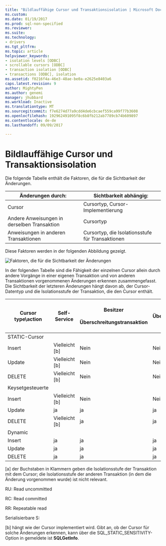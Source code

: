 ```yaml
---
title: "Bildlauffähige Cursor und Transaktionsisolation | Microsoft Docs"
ms.custom: 
ms.date: 01/19/2017
ms.prod: sql-non-specified
ms.reviewer: 
ms.suite: 
ms.technology:
- drivers
ms.tgt_pltfrm: 
ms.topic: article
helpviewer_keywords:
- isolation levels [ODBC]
- scrollable cursors [ODBC]
- transaction isolation [ODBC]
- transactions [ODBC], isolation
ms.assetid: f0216f4a-46e3-48ae-be0a-e2625e8403a6
caps.latest.revision: 9
author: MightyPen
ms.author: genemi
manager: jhubbard
ms.workload: Inactive
ms.translationtype: MT
ms.sourcegitcommit: f7e6274d77a9cdd4de6cbcaef559ca99f77b3608
ms.openlocfilehash: 192962491095f8c6b8fb212ab7789cb74b609897
ms.contentlocale: de-de
ms.lasthandoff: 09/09/2017

---
```

# <a name="scrollable-cursors-and-transaction-isolation"></a>Bildlauffähige Cursor und Transaktionsisolation
Die folgende Tabelle enthält die Faktoren, die für die Sichtbarkeit der Änderungen.  
  
|Änderungen durch:|Sichtbarkeit abhängig:|  
|----------------------|----------------------------|  
|Cursor|Cursortyp, Cursor-Implementierung|  
|Andere Anweisungen in derselben Transaktion|Cursortyp|  
|Anweisungen in anderen Transaktionen|Cursortyp, die Isolationsstufe für Transaktionen|  
  
 Diese Faktoren werden in der folgenden Abbildung gezeigt.  
  
 ![Faktoren, die für die Sichtbarkeit der Änderungen](../../../odbc/reference/develop-app/media/pr23.gif "pr23")  
  
 In der folgenden Tabelle sind die Fähigkeit der einzelnen Cursor allein durch andere Vorgänge in einer eigenen Transaktion und von anderen Transaktionen vorgenommenen Änderungen erkennen zusammengefasst. Die Sichtbarkeit der letzteren Änderungen hängt davon ab, der Cursor-Datentyp und die Isolationsstufe der Transaktion, die den Cursor enthält.  
  
|Cursor type\action|Self-Service|Besitzer<br /><br /> Überschreitungstransaktion|Adresszuweisungen<br /><br /> Überschreitungstransaktion<br /><br /> (RU[a])|Adresszuweisungen<br /><br /> Überschreitungstransaktion<br /><br /> (RC[a])|Adresszuweisungen<br /><br /> Überschreitungstransaktion<br /><br /> (RR[a])|Adresszuweisungen<br /><br /> Überschreitungstransaktion<br /><br /> (S[a])|  
|-------------------------|----------|-----------------|----------------------------------|----------------------------------|----------------------------------|---------------------------------|  
|STATIC-Cursor|||||||  
|Insert|Vielleicht [b]|Nein|Nein|Nein|Nein|Nein|  
|Update|Vielleicht [b]|Nein|Nein|Nein|Nein|Nein|  
|DELETE|Vielleicht [b]|Nein|Nein|Nein|Nein|Nein|  
|Keysetgesteuerte|||||||  
|Insert|Vielleicht [b]|Nein|Nein|Nein|Nein|Nein|  
|Update|ja|ja|ja|ja|Nein|Nein|  
|DELETE|Vielleicht [b]|ja|ja|ja|Nein|Nein|  
|Dynamic|||||||  
|Insert|ja|ja|ja|ja|ja|Nein|  
|Update|ja|ja|ja|ja|Nein|Nein|  
|DELETE|ja|ja|ja|ja|Nein|Nein|  
  
 [a] der Buchstaben in Klammern geben die Isolationsstufe der Transaktion mit dem Cursor; die Isolationsstufe der anderen Transaktion (in dem die Änderung vorgenommen wurde) ist nicht relevant.  
  
 RU: Read uncommitted  
  
 RC: Read committed  
  
 RR: Repeatable read  
  
 Serialisierbare S:  
  
 [b] hängt wie der Cursor implementiert wird. Gibt an, ob der Cursor für solche Änderungen erkennen, kann über die SQL_STATIC_SENSITIVITY-Option in gemeldete ist **SQLGetInfo**.

